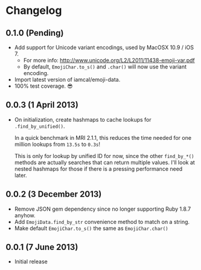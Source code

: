 # Changelog

## 0.1.0 (Pending)

 * Add support for Unicode variant encodings, used by MacOSX 10.9 / iOS 7.
   - For more info: http://www.unicode.org/L2/L2011/11438-emoji-var.pdf
   - By default, `EmojiChar.to_s()` and `.char()` will now use the variant encoding.
 * Import latest version of iamcal/emoji-data.
 * 100% test coverage. :sunglasses:

## 0.0.3 (1 April 2013)

 * On initialization, create hashmaps to cache lookups for `.find_by_unified()`.

   In a quick benchmark in MRI 2.1.1, this reduces the time needed for one million lookups from `13.5s` to `0.3s`!

   This is only for lookup by unified ID for now, since the other `find_by_*()` methods are actually searches that can return multiple values.  I'll look at nested hashmaps for those if there is a pressing performance need later.

## 0.0.2 (3 December 2013)

 * Remove JSON gem dependency since no longer supporting Ruby 1.8.7 anyhow.
 * Add `EmojiData.find_by_str` convenience method to match on a string.
 * Make default `EmojiChar.to_s()` the same as `EmojiChar.char()`


## 0.0.1 (7 June 2013)

 * Initial release
